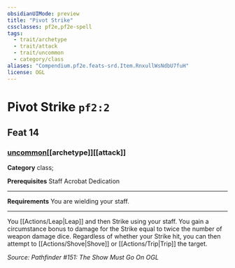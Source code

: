 ```yaml
---
obsidianUIMode: preview
title: "Pivot Strike"
cssclasses: pf2e,pf2e-spell
tags:
  - trait/archetype
  - trait/attack
  - trait/uncommon
  - category/class
aliases: "Compendium.pf2e.feats-srd.Item.RnxullWsNdbU7fuH"
license: OGL
---
```

# Pivot Strike `pf2:2`
## Feat 14
### [uncommon](uncommon "Uncommon Rarity Trait")[[archetype]][[attack]]

**Category** class; 



**Prerequisites** Staff Acrobat Dedication
* * *
**Requirements** You are wielding your staff.

* * *

You [[Actions/Leap|Leap]] and then Strike using your staff. You gain a circumstance bonus to damage for the Strike equal to twice the number of weapon damage dice. Regardless of whether your Strike hit, you can then attempt to [[Actions/Shove|Shove]] or [[Actions/Trip|Trip]] the target.

*Source: Pathfinder #151: The Show Must Go On*
*OGL*
